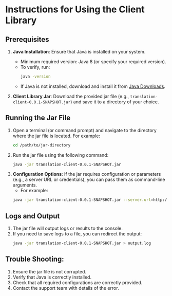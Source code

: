 # Instructions for Using the Client Library

## Prerequisites
1. **Java Installation**: Ensure that Java is installed on your system.
    - Minimum required version: Java 8 (or specify your required version).
    - To verify, run:
      ```bash
      java -version
      ```
    - If Java is not installed, download and install it from [Java Downloads](https://www.java.com/en/download/).

2. **Client Library Jar**: Download the provided jar file (e.g., `translation-client-0.0.1-SNAPSHOT.jar`) and save it to a directory of your choice.

## Running the Jar File
1. Open a terminal (or command prompt) and navigate to the directory where the jar file is located. For example:
   ```bash
   cd /path/to/jar-directory
   ```
2. Run the jar file using the following command:
   ```bash
   java -jar translation-client-0.0.1-SNAPSHOT.jar
   ```
3. **Configuration Options**: If the jar requires configuration or parameters (e.g., a server URL or credentials), you can pass them as command-line arguments. 
   - For example:
   ``` bash
   java -jar translation-client-0.0.1-SNAPSHOT.jar --server.url=http://localhost:8080 --api.key=your-api-key
   ```

## Logs and Output
1. The jar file will output logs or results to the console.
2. If you need to save logs to a file, you can redirect the output:
   ```bash
   java -jar translation-client-0.0.1-SNAPSHOT.jar > output.log
   ```
   
## Trouble Shooting:
1. Ensure the jar file is not corrupted.
2. Verify that Java is correctly installed. 
3. Check that all required configurations are correctly provided. 
4. Contact the support team with details of the error.